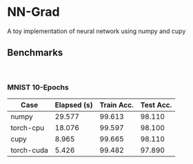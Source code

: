 # NN-Grad
A toy implementation of neural network using numpy and cupy


## Benchmarks

<br>

### MNIST 10-Epochs
| Case       | Elapsed (s) | Train Acc. | Test Acc. |
| ---------- | ----------- | ---------- | --------- |
| numpy      | 29.577      | 99.613     | 98.110    |
| torch-cpu  | 18.076      | 99.597     | 98.100    |
| cupy       | 8.965       | 99.665     | 98.110    |
| torch-cuda | 5.426       | 99.482     | 97.890    |

